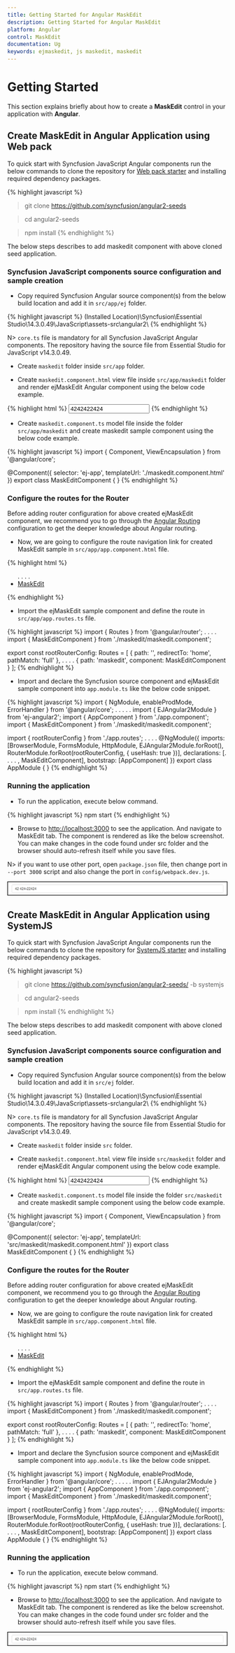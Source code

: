 ```yaml
---
title: Getting Started for Angular MaskEdit
description: Getting Started for Angular MaskEdit
platform: Angular
control: MaskEdit
documentation: Ug
keywords: ejmaskedit, js maskedit, maskedit
---
```


# Getting Started

This section explains briefly about how to create a **MaskEdit** control in your application with **Angular**.

## Create MaskEdit in Angular Application using Web pack

To quick start with Syncfusion JavaScript Angular components run the below commands to clone the repository for [Web pack starter](https://github.com/syncfusion/angular2-seeds) and installing required dependency packages.

{% highlight javascript %}
 > git clone https://github.com/syncfusion/angular2-seeds

 > cd angular2-seeds

 > npm install
{% endhighlight %}

The below steps describes to add maskedit component with above cloned seed application.

### Syncfusion JavaScript components source configuration and sample creation

* Copy required Syncfusion Angular source component(s) from the below build location and add it in `src/app/ej` folder.

{% highlight javascript %}
(Installed Location)\Syncfusion\Essential Studio\14.3.0.49\JavaScript\assets-src\angular2\ 
{% endhighlight %}

N> `core.ts` file is mandatory for all Syncfusion JavaScript Angular components. The repository having the source file from Essential Studio for JavaScript v14.3.0.49.

* Create `maskedit` folder inside `src/app` folder.

* Create `maskedit.component.html` view file inside `src/app/maskedit` folder and render ejMaskEdit Angular component using the below code example. 

{% highlight html %}
    <input id="maskedit" ej-maskedit value="4242422424" inputMode="ej.InputMode.Text" 
     maskFormat='99 999-99999' width="100%" />
{% endhighlight %}

* Create `maskedit.component.ts` model file inside the folder `src/app/maskedit` and create maskedit sample component using the below code example.

{% highlight javascript %}
import { Component, ViewEncapsulation } from '@angular/core';

@Component({
  selector: 'ej-app',
  templateUrl: './maskedit.component.html'
})
export class MaskEditComponent { }
{% endhighlight %}

### Configure the routes for the Router

Before adding router configuration for above created ejMaskEdit component, we recommend you to go through the [Angular Routing](https://angular.io/docs/ts/latest/guide/router.html) configuration to get the deeper knowledge about Angular routing. 

* Now, we are going to configure the route navigation link for created MaskEdit sample in `src/app/app.component.html` file.

{% highlight html %}
<div>
	<ul class="nav navbar-nav">
		. . . .
	<li><a data-toggle="collapse" data-target="#skeleton-navigation-navbar-collapse.in" 
    href="#maskedit" [routerLink]="['/maskedit']">MaskEdit </a></li>
	</ul>
</div>
<main>
	<router-outlet></router-outlet>
</main>
{% endhighlight %}

* Import the ejMaskEdit sample component and define the route in `src/app/app.routes.ts` file.

{% highlight javascript %}
import { Routes } from '@angular/router';
. . . . 
import { MaskEditComponent } from './maskedit/maskedit.component';

export const rootRouterConfig: Routes = [
    { path: '', redirectTo: 'home', pathMatch: 'full' },
    . . . . 
    { path: 'maskedit', component: MaskEditComponent }
];
{% endhighlight %}

* Import and declare the Syncfusion source component and ejMaskEdit sample component into `app.module.ts` like the below code snippet.

{% highlight javascript %}
import { NgModule, enableProdMode, ErrorHandler } from '@angular/core';
. . . . . 
import { EJAngular2Module } from 'ej-angular2';
import { AppComponent } from './app.component';
import { MaskEditComponent } from './maskedit/maskedit.component';

import { rootRouterConfig } from './app.routes';
. . . . 
@NgModule({
  imports: [BrowserModule, FormsModule, HttpModule, EJAngular2Module.forRoot(),
  RouterModule.forRoot(rootRouterConfig, { useHash: true })],
  declarations: [. . . . , MaskEditComponent],
  bootstrap: [AppComponent]
})
export class AppModule { }
{% endhighlight %}

### Running the application

* To run the application, execute below command.

{% highlight javascript %}
npm start
{% endhighlight %}

* Browse to [http://localhost:3000](http://localhost:3000) to see the application. And navigate to MaskEdit tab. The component is rendered as like the below screenshot. You can make changes in the code found under src folder and the browser should auto-refresh itself while you save files. 

N> if you want to use other port, open `package.json` file, then change port in `--port 3000` script and also change the port in `config/webpack.dev.js`.

![](Getting-Started_images/Getting-Started_img1.jpeg)

## Create MaskEdit in Angular Application using SystemJS  

To quick start with Syncfusion JavaScript Angular components run the below commands to clone the repository for [SystemJS starter](https://github.com/syncfusion/angular2-seeds/tree/systemjs) and installing required dependency packages.

{% highlight javascript %}
 > git clone https://github.com/syncfusion/angular2-seeds/ -b systemjs

 > cd angular2-seeds

 > npm install
{% endhighlight %}

The below steps describes to add maskedit component with above cloned seed application.

### Syncfusion JavaScript components source configuration and sample creation

* Copy required Syncfusion Angular source component(s) from the below build location and add it in `src/ej` folder.

{% highlight javascript %}
(Installed Location)\Syncfusion\Essential Studio\14.3.0.49\JavaScript\assets-src\angular2\ 
{% endhighlight %}

N> `core.ts` file is mandatory for all Syncfusion JavaScript Angular components. The repository having the source file from Essential Studio for JavaScript v14.3.0.49.

* Create `maskedit` folder inside `src` folder.

* Create `maskedit.component.html` view file inside `src/maskedit` folder and render ejMaskEdit Angular component using the below code example. 

{% highlight html %}
     <input id="maskedit" ej-maskedit value="4242422424" inputMode="ej.InputMode.Text" 
     maskFormat='99 999-99999' width="100%" />
{% endhighlight %}

* Create `maskedit.component.ts` model file inside the folder `src/maskedit` and create maskedit sample component using the below code example.

{% highlight javascript %}
import { Component, ViewEncapsulation } from '@angular/core';

@Component({
  selector: 'ej-app',
  templateUrl: 'src/maskedit/maskedit.component.html'
})
export class MaskEditComponent { }
{% endhighlight %}

### Configure the routes for the Router

Before adding router configuration for above created ejMaskEdit component, we recommend you to go through the [Angular Routing](https://angular.io/docs/ts/latest/guide/router.html) configuration to get the deeper knowledge about Angular routing. 

* Now, we are going to configure the route navigation link for created MaskEdit sample in `src/app.component.html` file.

{% highlight html %}
<div>
	<ul class="nav navbar-nav">
		. . . .
	<li><a data-toggle="collapse" data-target="#skeleton-navigation-navbar-collapse.in"
    href="#maskedit" [routerLink]="['/maskedit']">MaskEdit </a></li>
	</ul>
</div>
<main>
	<router-outlet></router-outlet>
</main>
{% endhighlight %}

* Import the ejMaskEdit sample component and define the route in `src/app.routes.ts` file.

{% highlight javascript %}
import { Routes } from '@angular/router';
. . . . 
import { MaskEditComponent } from './maskedit/maskedit.component';

export const rootRouterConfig: Routes = [
    { path: '', redirectTo: 'home', pathMatch: 'full' },
    . . . . 
    { path: 'maskedit', component: MaskEditComponent }
];
{% endhighlight %}

* Import and declare the Syncfusion source component and ejMaskEdit sample component into `app.module.ts` like the below code snippet.

{% highlight javascript %}
import { NgModule, enableProdMode, ErrorHandler } from '@angular/core';
. . . . . 
import { EJAngular2Module } from 'ej-angular2';
import { AppComponent } from './app.component';
import { MaskEditComponent } from './maskedit/maskedit.component';

import { rootRouterConfig } from './app.routes';
. . . . 
@NgModule({
  imports: [BrowserModule, FormsModule, HttpModule, EJAngular2Module.forRoot(),
  RouterModule.forRoot(rootRouterConfig, { useHash: true })],
  declarations: [. . . . , MaskEditComponent],
  bootstrap: [AppComponent]
})
export class AppModule { }
{% endhighlight %}

### Running the application

* To run the application, execute below command.

{% highlight javascript %}
npm start
{% endhighlight %}

* Browse to [http://localhost:3000](http://localhost:3000) to see the application. And navigate to MaskEdit tab. The component is rendered as like the below screenshot. You can make changes in the code found under src folder and the browser should auto-refresh itself while you save files. 

![](Getting-Started_images/Getting-Started_img1.jpeg)

